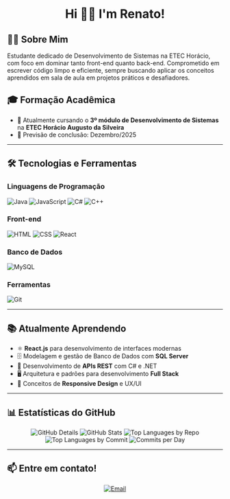 <h1 align="center">Hi 👋🏻 I'm Renato!</h1>

## 👨‍💻 Sobre Mim
Estudante dedicado de Desenvolvimento de Sistemas na ETEC Horácio, com foco em dominar tanto front-end quanto back-end. Comprometido em escrever código limpo e eficiente, sempre buscando aplicar os conceitos aprendidos em sala de aula em projetos práticos e desafiadores.

## 🎓 Formação Acadêmica
- 🏫 Atualmente cursando o **3º módulo de Desenvolvimento de Sistemas** na **ETEC Horácio Augusto da Silveira**
- 📅 Previsão de conclusão: Dezembro/2025

---

## 🛠 Tecnologias e Ferramentas

### Linguagens de Programação
![Java](https://img.shields.io/badge/Java-ED8B00?style=for-the-badge&logo=java&logoColor=white)
![JavaScript](https://img.shields.io/badge/JavaScript-F7DF1E?style=for-the-badge&logo=javascript&logoColor=black)
![C#](https://img.shields.io/badge/C%23-239120?style=for-the-badge&logo=csharp&logoColor=white)
![C++](https://img.shields.io/badge/C++-00599C?style=for-the-badge&logo=cplusplus&logoColor=white)

### Front-end
![HTML](https://img.shields.io/badge/HTML5-E34F26?style=for-the-badge&logo=html5&logoColor=white)
![CSS](https://img.shields.io/badge/CSS3-1572B6?style=for-the-badge&logo=css3&logoColor=white)
![React](https://img.shields.io/badge/React-20232A?style=for-the-badge&logo=react&logoColor=61DAFB)

### Banco de Dados
![MySQL](https://img.shields.io/badge/MySQL-4479A1?style=for-the-badge&logo=mysql&logoColor=white)

### Ferramentas
![Git](https://img.shields.io/badge/Git-F05032?style=for-the-badge&logo=git&logoColor=white)

---

## 📚 Atualmente Aprendendo
- ⚛ **React.js** para desenvolvimento de interfaces modernas
- 🗄 Modelagem e gestão de Banco de Dados com **SQL Server**
- 🔗 Desenvolvimento de **APIs REST** com C# e .NET
- 🖥 Arquitetura e padrões para desenvolvimento **Full Stack**
- 📱 Conceitos de **Responsive Design** e UX/UI

---

## 📊 Estatísticas do GitHub

<div align="center">
  <img src="https://github-profile-summary-cards.vercel.app/api/cards/profile-details?username=RenatoCBarbosa&theme=github_dark" alt="GitHub Details"/>
  <img src="https://github-profile-summary-cards.vercel.app/api/cards/stats?username=RenatoCBarbosa&theme=github_dark" alt="GitHub Stats"/>
  <img src="https://github-profile-summary-cards.vercel.app/api/cards/repos-per-language?username=RenatoCBarbosa&theme=github_dark" alt="Top Languages by Repo"/>
  <img src="https://github-profile-summary-cards.vercel.app/api/cards/most-commit-language?username=RenatoCBarbosa&theme=github_dark" alt="Top Languages by Commit"/>
  <img src="https://github-profile-summary-cards.vercel.app/api/cards/productive-time?username=RenatoCBarbosa&theme=github_dark&utcOffset=8" alt="Commits per Day"/>
</div>

---

## 📫 Entre em contato!
<div align="center">
  <a href="mailto:renatobarbosa279@hotmail.com">
    <img src="https://img.shields.io/badge/Email-0078D4?style=for-the-badge&logo=microsoft-outlook&logoColor=white" alt="Email"/>
  </a>
  <!-- Adicione outros links quando disponíveis -->
</div>
